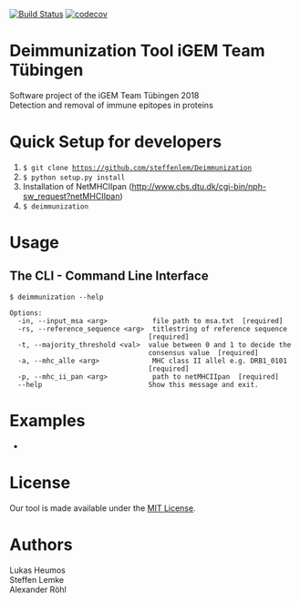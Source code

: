 [![Build Status](https://travis-ci.org/steffenlem/Deimmunization.svg?branch=master)](https://travis-ci.org/steffenlem/Deimmunization)
[![codecov](https://codecov.io/gh/steffenlem/Deimmunization/branch/master/graph/badge.svg)](https://codecov.io/gh/steffenlem/Deimmunization)

# Deimmunization Tool iGEM Team Tübingen

Software project of the iGEM Team Tübingen 2018    
Detection and removal of immune epitopes in proteins

Quick Setup for developers
=====
1. <code>$ git clone https://github.com/steffenlem/Deimmunization</code>
2. <code>$ python setup.py install</code>
3. Installation of NetMHCIIpan (http://www.cbs.dtu.dk/cgi-bin/nph-sw_request?netMHCIIpan)
4. <code>$ deimmunization</code>

Usage
=====

## The CLI - Command Line Interface

```
$ deimmunization --help

Options:
  -in, --input_msa <arg>           file path to msa.txt  [required]
  -rs, --reference_sequence <arg>  titlestring of reference sequence
                                  [required]
  -t, --majority_threshold <val>  value between 0 and 1 to decide the
                                  consensus value  [required]
  -a, --mhc_alle <arg>             MHC class II allel e.g. DRB1_0101
                                  [required]
  -p, --mhc_ii_pan <arg>           path to netMHCIIpan  [required]
  --help                          Show this message and exit.

```


Examples
=====
- 

License
=====
Our tool is made available under the [MIT License](http://www.opensource.org/licenses/mit-license.php).

Authors
=====
Lukas Heumos        
Steffen Lemke        
Alexander Röhl

